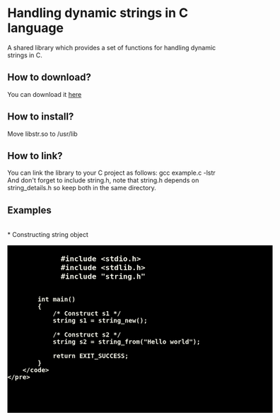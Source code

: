 # Handling dynamic strings in C language
A shared library which provides a set of functions for handling dynamic strings in C.
<h2>How to download?</h2>
You can download it <a href="https://github.com/user-attachments/files/19293697/libstr.zip">here</a>
<h2>How to install?</h2>
Move libstr.so to /usr/lib
<h2>How to link?</h2>
You can link the library to your C project as follows: gcc example.c -lstr <br>
And don't forget to include string.h, note that string.h depends on string_details.h so keep both in the same directory.
<br>
<h2> Examples </h2>
<br>
* Constructing string object
<pre style="color: rgb(243, 243, 232); background-color: #000; font-size: large; font-weight: bold; width: 600px;">
        <code class="language-c">
            #include &lt;stdio.h&gt;
            #include &lt;stdlib.h&gt;
            #include "string.h"
            
            int main()
            {
                /* Construct s1 */
                string s1 = string_new();
            
                /* Construct s2 */
                string s2 = string_from("Hello world");
                            
                return EXIT_SUCCESS;
            }
        </code>
    </pre>
    
